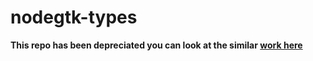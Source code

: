 # nodegtk-types

**This repo has been depreciated you can look at the similar [work here](https://github.com/sammydre/ts-for-gjs)**
